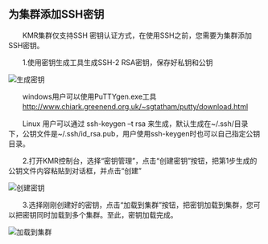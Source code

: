## 为集群添加SSH密钥

　　KMR集群仅支持SSH 密钥认证方式，在使用SSH之前，您需要为集群添加SSH密钥。

　　1.使用密钥生成工具生成SSH-2 RSA密钥，保存好私钥和公钥

![生成密钥](http://kmr-bj.ks3-cn-beijing.ksyun.com/doc_pic/tjmy1.png)

　　windows用户可以使用PuTTYgen.exe工具<br>
    　　http://www.chiark.greenend.org.uk/~sgtatham/putty/download.html
  
　　Linux 用户可以通过 ssh-keygen –t rsa 来生成，默认生成在~/.ssh/目录下，公钥文件是~/.ssh/id_rsa.pub，用户使用ssh-keygen时也可以自己指定公钥目录。


　　2.打开KMR控制台，选择“密钥管理”，点击“创建密钥”按钮，把第1步生成的公钥文件内容粘贴到对话框，并点击“创建”

![创建密钥](http://kmr-bj.ks3-cn-beijing.ksyun.com/doc_pic/tjmy2.png)

　　3.选择刚刚创建好的密钥，点击“加载到集群”按钮，把密钥加载到集群，您可以把密钥同时加载到多个集群。至此，密钥加载完成。

![加载到集群](http://kmr-bj.ks3-cn-beijing.ksyun.com/doc_pic/tjmy3.png)